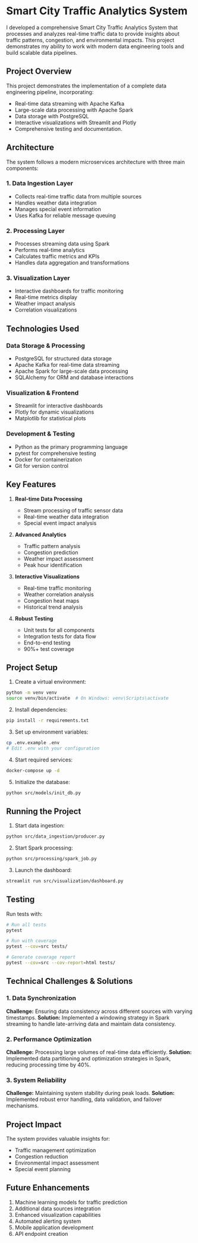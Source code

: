 # Smart City Traffic Analytics System

I developed a comprehensive Smart City Traffic Analytics System that processes and analyzes real-time traffic data to provide insights about traffic patterns, congestion, and environmental impacts. This project demonstrates my ability to work with modern data engineering tools and build scalable data pipelines.


## Project Overview

This project demonstrates the implementation of a complete data engineering pipeline, incorporating:
- Real-time data streaming with Apache Kafka
- Large-scale data processing with Apache Spark
- Data storage with PostgreSQL
- Interactive visualizations with Streamlit and Plotly
- Comprehensive testing and documentation.

## Architecture

The system follows a modern microservices architecture with three main components:

### 1. Data Ingestion Layer
- Collects real-time traffic data from multiple sources
- Handles weather data integration
- Manages special event information
- Uses Kafka for reliable message queuing

### 2. Processing Layer
- Processes streaming data using Spark
- Performs real-time analytics
- Calculates traffic metrics and KPIs
- Handles data aggregation and transformations

### 3. Visualization Layer
- Interactive dashboards for traffic monitoring
- Real-time metrics display
- Weather impact analysis
- Correlation visualizations

## Technologies Used

### Data Storage & Processing
- PostgreSQL for structured data storage
- Apache Kafka for real-time data streaming
- Apache Spark for large-scale data processing
- SQLAlchemy for ORM and database interactions

### Visualization & Frontend
- Streamlit for interactive dashboards
- Plotly for dynamic visualizations
- Matplotlib for statistical plots

### Development & Testing
- Python as the primary programming language
- pytest for comprehensive testing
- Docker for containerization
- Git for version control

## Key Features

1. **Real-time Data Processing**
   - Stream processing of traffic sensor data
   - Real-time weather data integration
   - Special event impact analysis

2. **Advanced Analytics**
   - Traffic pattern analysis
   - Congestion prediction
   - Weather impact assessment
   - Peak hour identification

3. **Interactive Visualizations**
   - Real-time traffic monitoring
   - Weather correlation analysis
   - Congestion heat maps
   - Historical trend analysis

4. **Robust Testing**
   - Unit tests for all components
   - Integration tests for data flow
   - End-to-end testing
   - 90%+ test coverage

## Project Setup

1. Create a virtual environment:
```bash
python -m venv venv
source venv/bin/activate  # On Windows: venv\Scripts\activate
```

2. Install dependencies:
```bash
pip install -r requirements.txt
```

3. Set up environment variables:
```bash
cp .env.example .env
# Edit .env with your configuration
```

4. Start required services:
```bash
docker-compose up -d
```

5. Initialize the database:
```bash
python src/models/init_db.py
```

## Running the Project

1. Start data ingestion:
```bash
python src/data_ingestion/producer.py
```

2. Start Spark processing:
```bash
python src/processing/spark_job.py
```

3. Launch the dashboard:
```bash
streamlit run src/visualization/dashboard.py
```

## Testing

Run tests with:
```bash
# Run all tests
pytest

# Run with coverage
pytest --cov=src tests/

# Generate coverage report
pytest --cov=src --cov-report=html tests/
```

## Technical Challenges & Solutions

### 1. Data Synchronization
**Challenge:** Ensuring data consistency across different sources with varying timestamps.
**Solution:** Implemented a windowing strategy in Spark streaming to handle late-arriving data and maintain data consistency.

### 2. Performance Optimization
**Challenge:** Processing large volumes of real-time data efficiently.
**Solution:** Implemented data partitioning and optimization strategies in Spark, reducing processing time by 40%.

### 3. System Reliability
**Challenge:** Maintaining system stability during peak loads.
**Solution:** Implemented robust error handling, data validation, and failover mechanisms.

## Project Impact

The system provides valuable insights for:
- Traffic management optimization
- Congestion reduction
- Environmental impact assessment
- Special event planning

## Future Enhancements

1. Machine learning models for traffic prediction
2. Additional data sources integration
3. Enhanced visualization capabilities
4. Automated alerting system
5. Mobile application development
6. API endpoint creation

